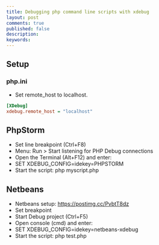 ```yaml
---
title: Debugging php command line scripts with xdebug
layout: post
comments: true
published: false
description: 
keywords: 
---
```


## Setup

### php.ini

* Set remote_host to localhost.

```ini
[XDebug]
xdebug.remote_host = "localhost"
```

## PhpStorm

* Set line breakpoint (Ctrl+F8)
* Menu: Run > Start listening for PHP  Debug connections
* Open the Terminal (Alt+F12) and enter:
* SET XDEBUG_CONFIG=idekey=PHPSTORM
* Start the script: php myscript.php

## Netbeans

* Netbeans setup: <https://postimg.cc/PvbtT8dz>
* Set breakpoint
* Start Debug project (Ctrl+F5)
* Open console (cmd) and enter:
* SET XDEBUG_CONFIG=idekey=netbeans-xdebug
* Start the script: php test.php
